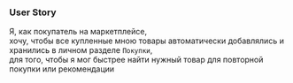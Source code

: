 ### User Story

Я, как покупатель на маркетплейсе, \
хочу, чтобы все купленные мною товары автоматически добавлялись и хранились в личном разделе `Покупки`, \
для того, чтобы я мог быстрее найти нужный товар для повторной покупки или рекомендации

